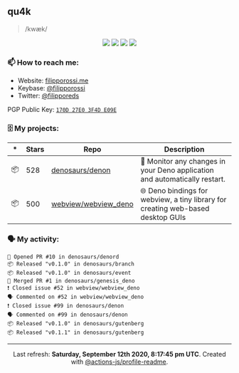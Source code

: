 ## qu4k

> /kwæk/

<p align="center">
  <img src="https://img.shields.io/badge/last%20major%20release-aug.%202000-important" />
  <img src="https://img.shields.io/badge/unminified%20size-6%20feet%206%20inches-informational" />
  <img src="https://img.shields.io/badge/vulnerabilities-high-critical" />
  <img src="https://img.shields.io/badge/code%20quality-A%20for%20effort-success" />
</p>

### 📫 How to reach me:

- Website: [filipporossi.me](https://filipporossi.me/)
- Keybase: [@filipporossi](https://keybase.io/filipporossi)
- Twitter: [@filipporeds](https://keybase.io/filipporeds)

PGP Public Key: [`170D 27E0 3F4D E09E`](https://keybase.io/filipporossi/pgp_keys.asc)

### 🗄 My projects:

|*|Stars|Repo|Description|
|---|---|---|---|
| 📦 | 528 | [denosaurs/denon](https://github.com/denosaurs/denon) | 👀 Monitor any changes in your Deno application and automatically restart. |
| 📦 | 500 | [webview/webview_deno](https://github.com/webview/webview_deno) | 🌐 Deno bindings for webview, a tiny library for creating web-based desktop GUIs |

### 🗣 My activity:

```
💪 Opened PR #10 in denosaurs/denord
📦 Released "v0.1.0" in denosaurs/branch
📦 Released "v0.1.0" in denosaurs/event
🎉 Merged PR #1 in denosaurs/genesis_deno
❗️ Closed issue #52 in webview/webview_deno
🗣 Commented on #52 in webview/webview_deno
❗️ Closed issue #99 in denosaurs/denon
🗣 Commented on #99 in denosaurs/denon
📦 Released "v0.1.0" in denosaurs/gutenberg
📦 Released "v0.1.1" in denosaurs/gutenberg
```

---

<p align="center">Last refresh: <b>Saturday, September 12th 2020, 8:17:45 pm UTC</b>. Created with <a href=https://github.com/marketplace/actions/profile-readme>@actions-js/profile-readme</a>.</p>
